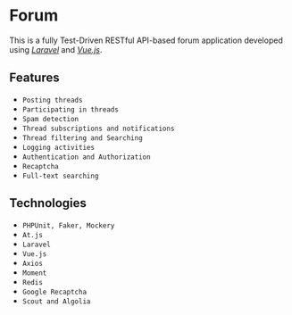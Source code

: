 Forum
=====

This is a fully Test-Driven RESTful API-based forum application developed using [*Laravel*](https://laravel.com/) and [*Vue.js*](https://vuejs.org/).


## Features
- `Posting threads`
- `Participating in threads`
- `Spam detection`
- `Thread subscriptions and notifications`
- `Thread filtering and Searching`
- `Logging activities`
- `Authentication and Authorization`
- `Recaptcha`
- `Full-text searching`

## Technologies
- `PHPUnit, Faker, Mockery`
- `At.js`
- `Laravel`
- `Vue.js`
- `Axios`
- `Moment`
- `Redis`
- `Google Recaptcha`
- `Scout and Algolia`
